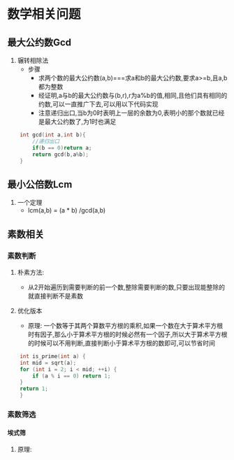 # 数学相关问题

## 最大公约数Gcd

1. 辗转相除法
	- 步骤
		* 求两个数的最大公约数(a,b)===求a和b的最大公约数,要求a>=b,且a,b都为整数
		* 经证明,a与b的最大公约数与(b,r),r为a%b的值,相同,且他们具有相同的约数,可以一直推广下去,可以用以下代码实现
		* 注意递归出口,当b为0时表明上一层的余数为0,表明小的那个数就已经是最大公约数了,为1时也满足

```C
	int gcd(int a,int b){
    	//递归出口
		if(b == 0)return a;
        return gcd(b,a%b);
	}
```

## 最小公倍数Lcm

1. 一个定理
	- lcm(a,b) = (a * b) /gcd(a,b)


## 素数相关

### 素数判断

1. 朴素方法:
	- 从2开始遍历到需要判断的前一个数,整除需要判断的数,只要出现能整除的就直接判断不是素数

2. 优化版本
	- 原理: 一个数等于其两个算数平方根的乘积,如果一个数在大于算术平方根时有因子,那么小于算术平方根的时候必然有一个因子,所以大于算术平方根的时候可以不用判断,直接判断小于算术平方根的数即可,可以节省时间

```C
	int is_prime(int a) {
  	int mid = sqrt(a);
  	for (int i = 2; i < mid; ++i) {
    	if (a % i == 0) return 1;
  	}
  	return 1;
	}
```

### 素数筛选

#### 埃式筛

1. 原理: 